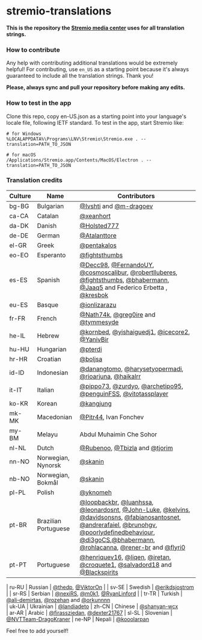 # stremio-translations

**This is the repository the [Stremio media center](https://www.stremio.com/) uses for all translation strings.**

### How to contribute

Any help with contributing additional translations would be extremely helpful!
For contributing, use `en_US` as a starting point because it's always
guaranteed to include all the translation strings.
Thank you!

**Please, always sync and pull your repository before making any edits.**

### How to test in the app

Clone this repo, copy en-US.json as a starting point into your language's
locale file, following IETF standard. To test in the app, start Stremio like:

```
# for Windows
%LOCALAPPDATA%\Programs\LNV\Stremio\Stremio.exe . --translation=PATH_TO_JSON

# for macOS
/Applications/Stremio.app/Contents/MacOS/Electron . --translation=PATH_TO_JSON
```

### Translation credits

| Culture | Name                 | Contributors                                                                                                                                                                                                                                                                                                                                                                                                                                                                                              |
| ------- | -------------------- | --------------------------------------------------------------------------------------------------------------------------------------------------------------------------------------------------------------------------------------------------------------------------------------------------------------------------------------------------------------------------------------------------------------------------------------------------------------------------------------------------------- |
| bg-BG   | Bulgarian            | [@Ivshti](https://github.com/Ivshti) and [@m-dragoev](https://github.com/m-dragoev)                                                                                                                                                                                                                                                                                                                                                                                                                                                                                                                                                            |
| ca-CA   | Catalan              | [@xeanhort](https://github.com/xeanhort)                                                                                                                                                                                                                                                                                                                                                                                                                                                                  |
| da-DK   | Danish               | [@Holsted777](https://github.com/Holsted777)                                                                                                                                                                                                                                                                                                                                                                                                                                                              |
| de-DE   | German               | [@Atalanttore](https://github.com/Atalanttore)                                                                                                                                                                                                                                                                                                                                                                                                                                                            |
| el-GR   | Greek                | [@pentakalos](https://github.com/pentakalos)                                                                                                                                                                                                                                                                                                                                                                                                                                                              |
| eo-EO   | Esperanto            | [@fightsthumbs](https://github.com/fightsthumbs)                                                                                                                                                                                                                                                                                                                                                                                                                                                          |
| es-ES   | Spanish              | [@Decc98](https://github.com/Decc98), [@FernandoUY](https://github.com/FernandoUY), [@cosmoscalibur](https://github.com/cosmoscalibur), [@robertlluberes](https://github.com/robertlluberes), [@fightsthumbs](https://github.com/fightsthumbs), [@bhabermann](https://github.com/bhabermann), [@Jaaq5](https://github.com/Jaaq5) and Federico Erbetta , [@kresbok](https://github.com/Kresbok)                                                                                                                                                                                                 |
| eu-ES   | Basque               | [@ionlizarazu](https://github.com/ionlizarazu)                                                                                                                                                                                                                                                                                  |
| fr-FR   | French               | [@Nath74k](https://github.com/Nath74k), [@greg0ire](https://github.com/greg0ire) and [@tymmesyde](https://github.com/tymmesyde)                                                                                                                                                                                                                                                                                                                                                                          |
| he-IL   | Hebrew               | [@kornbed](https://github.com/kornbed), [@yishaiguedj1](https://github.com/yishaiguedj1), [@icecore2](https://github.com/icecore2), [@YanivBir](https://github.com/YanivBir)                                                                                                                                                                                                                                                                                                                             |
| hu-HU   | Hungarian            | [@pterdi](https://github.com/pterdi)                                                                                                                                                                                                                                                                                                                                                                                                                                                                      |
| hr-HR   | Croatian             | [@boljsa](https://github.com/boljsa)                                                                                                                                                                                                                                                                                                                                                                                                                                                                      |
| id-ID   | Indonesian           | [@danangtomo](https://github.com/danangtomo), [@harysetyopermadi](https://github.com/Harysetyopermadi), [@rioarjuna](https://github.com/Rarj), [@haikalrr](https://github.com/haikalrr)                                                                                                                                                                                                                                                                                                                   |
| it-IT   | Italian              | [@pippo73](https://github.com/pippo73), [@zurdyo](https://github.com/zurdyo), [@archetipo95](https://github.com/archetipo95), [@penguinFSS](https://github.com/penguinFSS), [@vitotassplayer](https://github.com/vitotassplayer)                                                                                                                                                                                                                                                                          |
| ko-KR   | Korean               | [@kangjung](https://github.com/kangjung)                                                                                                                                                                                                                                                                                                                                                                                                                                                                  |
| mk-MK   | Macedonian           | [@Pitr44](https://github.com/Pitr44/), Ivan Fonchev                                                                                                                                                                                                                                                                                                                                                                                                                                                       |
| my-BM   | Melayu               | Abdul Muhaimin Che Sohor                                                                                                                                                                                                                                                                                                                                                                                                                                                                                  |
| nl-NL   | Dutch                | [@Rubenoo](https://github.com/Rubenoo), [@Tbizla](https://github.com/Tbizla) and [@tjorim](https://github.com/tjorim)                                                                                                                                                                                                                                                                                                                                                                                     |
| nn-NO   | Norwegian, Nynorsk   | [@skanin](https://github.com/skanin)                                                                                                                                                                                                                                                                                                                                                                                                                                                                      |
| nb-NO   | Norwegian, Bokmål    | [@skanin](https://github.com/skanin)                                                                                                                                                                                                                                                                                                                                                                                                                                                                      |
| pl-PL   | Polish               | [@yknomeh](https://github.com/yknomeh)                                                                                                                                                                                                                                                                                                                                                                                                                                                                    |
| pt-BR   | Brazilian Portuguese | [@loopbackbr](https://github.com/loopbackbr), [@luanhssa](https://github.com/luanhssa), [@leonardosnt](https://github.com/leonardosnt), [@John-Luke](https://github.com/John-Luke), [@kelvins](https://github.com/kelvins), [@davidsonsns](https://github.com/davidsonsns), [@fabianosantosnet](https://github.com/fabianosantosnet), [@andrerafaiel](https://github.com/andrerafaiel), [@brunohgv](https://github.com/brunohgv), [@poorlydefinedbehaviour](https://github.com/poorlydefinedbehaviour), [@di3goCS](https://github.com/di3goCS),[@bhabermann](https://github.com/bhabermann), [@rohlacanna](https://github.com/rohlacanna), [@rener-br](https://github.com/rener-br) and [@flyri0](https://github.com/flyri0)
| pt-PT   | Portuguese           | [@henriquev16](https://github.com/henriquev16), [@liqen](https://github.com/liqen), [@iretan](https://github.com/iretan), [@croquete1](https://github.com/croquete1), [@salvadord18](https://github.com/salvadord18) and [@Blackspirits](https://github.com/Blackspirits)                                                                                                                                                                                                                                                  

| ru-RU   | Russian              | [@thedp](https://github.com/thedp), [@ViktorOn](https://github.com/viktoron)                                                                                                                                                                                                                                                                                                                                                                                                                              |
| sv-SE   | Swedish              | [@erikdsjostrom](https://github.com/erikdsjostrom)                                                                                                                                                                                                                                                                                                                                                                                                                                                        |
| sr-RS   | Serbian              | [@nexiRS](https://github.com/nexiRS), [@m0k1](https://github.com/m0k1), [@RyanLinford](https://github.com/RyanLinford)                                                                                                                                                                                                                                                                                                                                                                                                                          |
| tr-TR   | Turkish              | [@ali-demirtas](https://github.com/ali-demirtas), [@rozehan](https://github.com/rozehan) and [@orkunnnn](https://github.com/orkunnnn)                                                      
| uk-UA   | Ukrainian            | [@landiadeto](https://github.com/landiadeto)
| zh-CN   | Chinese              | [@shanyan-wcx](https://github.com/shanyan-wcx)    
| ar-AR   | Arabic               | [@firassziedan](https://github.com/firassziedan), [@dexter21767](https://github.com/dexter21767)
| sl-SL   | Slovenian            | [@NVTTeam-DragoKraner](https://github.com/NVTTeam)
| ne-NP   | Nepali               | [@kooolarpan](https://github.com/kooolarpan)

Feel free to add yourself!
